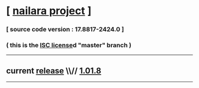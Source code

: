 
# [ [nailara project](http://www.nailara.net/) ]

### [ source code version : 17.8817-2424.0 ]

### ( this is the [ISC license](license)d "master" branch )
---
## current [release](https://github.com/anotherlink/nailara/releases) \\\\// [1.01.8](https://github.com/anotherlink/nailara/releases/tag/1.01.8)
---

